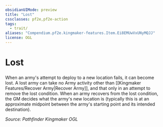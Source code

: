 ```yaml
---
obsidianUIMode: preview
title: "Lost"
cssclasses: pf2e,pf2e-action
tags:
  - trait/
aliases: "Compendium.pf2e.kingmaker-features.Item.Ei8EMUwVxUNyMQJJ"
license: OGL
---
```

# Lost

### 






When an army's attempt to deploy to a new location fails, it can become lost. A lost army can take no Army activity other than [[Kingmaker Features/Recover Army|Recover Army]], and that only in an attempt to remove the lost condition. When an army recovers from the lost condition, the GM decides what the army's new location is (typically this is at an approximate midpoint between the army's starting point and its intended destination).

*Source: Pathfinder Kingmaker*
*OGL*